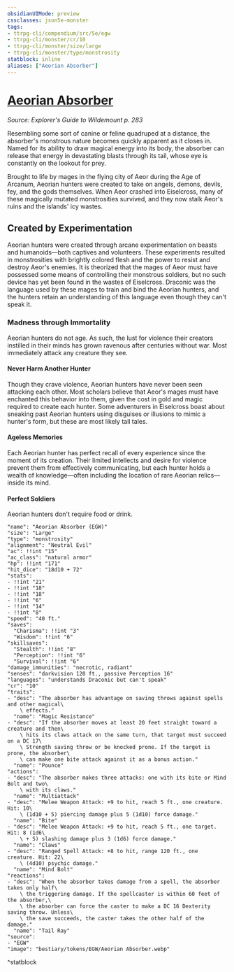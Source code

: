 ```yaml
---
obsidianUIMode: preview
cssclasses: json5e-monster
tags:
- ttrpg-cli/compendium/src/5e/egw
- ttrpg-cli/monster/cr/10
- ttrpg-cli/monster/size/large
- ttrpg-cli/monster/type/monstrosity
statblock: inline
aliases: ["Aeorian Absorber"]
---
```

# [Aeorian Absorber](3-Compendium\CLI\bestiary\monstrosity/aeorian-absorber-egw.md)
*Source: Explorer's Guide to Wildemount p. 283*  

Resembling some sort of canine or feline quadruped at a distance, the absorber's monstrous nature becomes quickly apparent as it closes in. Named for its ability to draw magical energy into its body, the absorber can release that energy in devastating blasts through its tail, whose eye is constantly on the lookout for prey.

Brought to life by mages in the flying city of Aeor during the Age of Arcanum, Aeorian hunters were created to take on angels, demons, devils, fey, and the gods themselves. When Aeor crashed into Eiselcross, many of these magically mutated monstrosities survived, and they now stalk Aeor's ruins and the islands' icy wastes.

## Created by Experimentation

Aeorian hunters were created through arcane experimentation on beasts and humanoids—both captives and volunteers. These experiments resulted in monstrosities with brightly colored flesh and the power to resist and destroy Aeor's enemies. It is theorized that the mages of Aeor must have possessed some means of controlling their monstrous soldiers, but no such device has yet been found in the wastes of Eiselcross. Draconic was the language used by these mages to train and bind the Aeorian hunters, and the hunters retain an understanding of this language even though they can't speak it.

### Madness through Immortality

Aeorian hunters do not age. As such, the lust for violence their creators instilled in their minds has grown ravenous after centuries without war. Most immediately attack any creature they see.

#### Never Harm Another Hunter

Though they crave violence, Aeorian hunters have never been seen attacking each other. Most scholars believe that Aeor's mages must have enchanted this behavior into them, given the cost in gold and magic required to create each hunter. Some adventurers in Eiselcross boast about sneaking past Aeorian hunters using disguises or illusions to mimic a hunter's form, but these are most likely tall tales.

#### Ageless Memories

Each Aeorian hunter has perfect recall of every experience since the moment of its creation. Their limited intellects and desire for violence prevent them from effectively communicating, but each hunter holds a wealth of knowledge—often including the location of rare Aeorian relics—inside its mind.

#### Perfect Soldiers

Aeorian hunters don't require food or drink.

```statblock
"name": "Aeorian Absorber (EGW)"
"size": "Large"
"type": "monstrosity"
"alignment": "Neutral Evil"
"ac": !!int "15"
"ac_class": "natural armor"
"hp": !!int "171"
"hit_dice": "18d10 + 72"
"stats":
- !!int "21"
- !!int "18"
- !!int "18"
- !!int "6"
- !!int "14"
- !!int "8"
"speed": "40 ft."
"saves":
  "Charisma": !!int "3"
  "Wisdom": !!int "6"
"skillsaves":
  "Stealth": !!int "8"
  "Perception": !!int "6"
  "Survival": !!int "6"
"damage_immunities": "necrotic, radiant"
"senses": "darkvision 120 ft., passive Perception 16"
"languages": "understands Draconic but can't speak"
"cr": "10"
"traits":
- "desc": "The absorber has advantage on saving throws against spells and other magical\
    \ effects."
  "name": "Magic Resistance"
- "desc": "If the absorber moves at least 20 feet straight toward a creature and then\
    \ hits its claws attack on the same turn, that target must succeed on a DC 17\
    \ Strength saving throw or be knocked prone. If the target is prone, the absorber\
    \ can make one bite attack against it as a bonus action."
  "name": "Pounce"
"actions":
- "desc": "The absorber makes three attacks: one with its bite or Mind Bolt and two\
    \ with its claws."
  "name": "Multiattack"
- "desc": "Melee Weapon Attack: +9 to hit, reach 5 ft., one creature. Hit: 10\
    \ (1d10 + 5) piercing damage plus 5 (1d10) force damage."
  "name": "Bite"
- "desc": "Melee Weapon Attack: +9 to hit, reach 5 ft., one target. Hit: 8 (1d6\
    \ + 5) slashing damage plus 3 (1d6) force damage."
  "name": "Claws"
- "desc": "Ranged Spell Attack: +8 to hit, range 120 ft., one creature. Hit: 22\
    \ (4d10) psychic damage."
  "name": "Mind Bolt"
"reactions":
- "desc": "When the absorber takes damage from a spell, the absorber takes only half\
    \ the triggering damage. If the spellcaster is within 60 feet of the absorber,\
    \ the absorber can force the caster to make a DC 16 Dexterity saving throw. Unless\
    \ the save succeeds, the caster takes the other half of the damage."
  "name": "Tail Ray"
"source":
- "EGW"
"image": "bestiary/tokens/EGW/Aeorian Absorber.webp"
```
^statblock